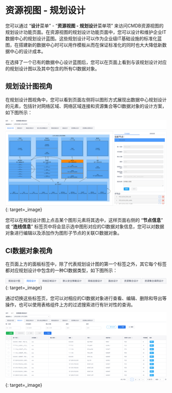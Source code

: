 # 资源视图 - 规划设计

您可以通过 “**设计**菜单” - “**资源视图 - 规划设计**菜单项” 来访问CMDB资源视图的规划设计功能页面。在资源视图的规划设计功能页面中，您可以设计和维护企业IT数据中心的规划设计蓝图。这些规划设计可以作为企业级IT基础设施的标准化蓝图，在搭建新的数据中心时可以用作模板从而在保证标准化的同时也大大降低新数据中心的设计成本。

在选择了一个已有的数据中心设计蓝图后，您可以在页面上看到与该规划设计对应的规划设计图以及其中包含的所有CI数据对象。

## 规划设计图视角

在规划设计图视角中，您可以看到页面左侧将以图形方式展现出数据中心规划设计的元素，包括针对网络区域、网络区域连接和资源集合等CI数据对象的设计方案，如下图所示：

[![规划设计图](images/cmdb-view-resource-planning/planning-diagram.png)](images/cmdb-view-resource-planning/planning-diagram.png){: target=\_image}

您可以在规划设计图上点击某个图形元素将其选中，这样页面右侧的 “**节点信息**” 或 “**连线信息**” 标签页中将会显示选中图形对应的CI数据对象信息，您可以对数据对象进行编辑以及添加作为图形子节点的关联CI数据对象。


## CI数据对象视角

在页面上方的面板标签中，除了代表规划设计图的第一个标签之外，其它每个标签都对应规划设计中包含的一种CI数据类型，如下图所示：

[![规划设计CI数据类型标签](images/cmdb-view-resource-planning/planning-pannel-tabs.png)](images/cmdb-view-resource-planning/planning-pannel-tabs.png){: target=\_image}

通过切换这些标签页，您可以对相应的CI数据对象进行查看、编辑、删除和导出等操作，也可以使用表格组件上方的过滤搜索进行有针对性的查询。

[![规划设计CI数据对象表格](images/cmdb-view-resource-planning/planning-data-tables.png)](images/cmdb-view-resource-planning/planning-data-tables.png){: target=\_image}
